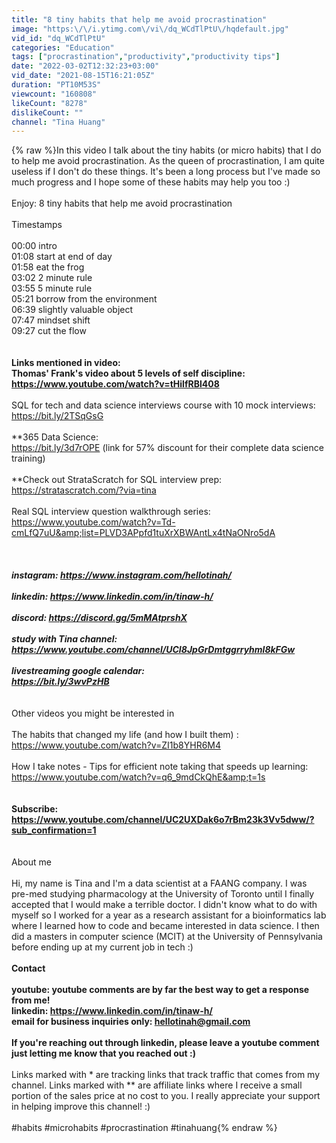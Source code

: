 ```yaml
---
title: "8 tiny habits that help me avoid procrastination"
image: "https:\/\/i.ytimg.com\/vi\/dq_WCdTlPtU\/hqdefault.jpg"
vid_id: "dq_WCdTlPtU"
categories: "Education"
tags: ["procrastination","productivity","productivity tips"]
date: "2022-03-02T12:32:23+03:00"
vid_date: "2021-08-15T16:21:05Z"
duration: "PT10M53S"
viewcount: "160808"
likeCount: "8278"
dislikeCount: ""
channel: "Tina Huang"
---
```

{% raw %}In this video I talk about the tiny habits (or micro habits) that I do to help me avoid procrastination. As the queen of procrastination, I am quite useless if I don't do these things. It's been a long process but I've made so much progress and I hope some of these habits may help you too :) <br /><br />Enjoy: 8 tiny habits that help me avoid procrastination <br /><br />Timestamps <br /> <br />00:00 intro<br />01:08 start at end of day <br />01:58 eat the frog <br />03:02 2 minute rule <br />03:55 5 minute rule <br />05:21 borrow from the environment <br />06:39 slightly valuable object<br />07:47 mindset shift<br />09:27 cut the flow <br /><br />______________________________________________________________________<br />Links mentioned in video: <br />Thomas' Frank's video about 5 levels of self discipline: <a rel="nofollow" target="blank" href="https://www.youtube.com/watch?v=tHilfRBl408">https://www.youtube.com/watch?v=tHilfRBl408</a><br />______________________________________________________________________<br />SQL for tech and data science interviews course with 10 mock interviews: <br /><a rel="nofollow" target="blank" href="https://bit.ly/2TSqGsG">https://bit.ly/2TSqGsG</a> <br /><br />**365 Data Science: <br /><a rel="nofollow" target="blank" href="https://bit.ly/3d7rOPE">https://bit.ly/3d7rOPE</a> (link for 57% discount for their complete data science training)<br /><br />**Check out StrataScratch for SQL interview prep: <br /><a rel="nofollow" target="blank" href="https://stratascratch.com/?via=tina">https://stratascratch.com/?via=tina</a><br /><br />Real SQL interview question walkthrough series: <br /><a rel="nofollow" target="blank" href="https://www.youtube.com/watch?v=Td-cmLfQ7uU&amp;list=PLVD3APpfd1tuXrXBWAntLx4tNaONro5dA">https://www.youtube.com/watch?v=Td-cmLfQ7uU&amp;list=PLVD3APpfd1tuXrXBWAntLx4tNaONro5dA</a><br /><br />_____________________________________________________________________<br /><br />instagram: <a rel="nofollow" target="blank" href="https://www.instagram.com/hellotinah/">https://www.instagram.com/hellotinah/</a><br /><br />linkedin: <a rel="nofollow" target="blank" href="https://www.linkedin.com/in/tinaw-h/">https://www.linkedin.com/in/tinaw-h/</a> <br /><br />discord: <a rel="nofollow" target="blank" href="https://discord.gg/5mMAtprshX">https://discord.gg/5mMAtprshX</a><br /><br />study with Tina channel:<br /><a rel="nofollow" target="blank" href="https://www.youtube.com/channel/UCI8JpGrDmtggrryhml8kFGw">https://www.youtube.com/channel/UCI8JpGrDmtggrryhml8kFGw</a><br /><br />livestreaming google calendar:<br /><a rel="nofollow" target="blank" href="https://bit.ly/3wvPzHB">https://bit.ly/3wvPzHB</a><br /><br />_____________________________________________________________________<br />Other videos you might be interested in<br /><br />The habits that changed my life (and how I built them) : <br /><a rel="nofollow" target="blank" href="https://www.youtube.com/watch?v=ZI1b8YHR6M4">https://www.youtube.com/watch?v=ZI1b8YHR6M4</a><br /><br />How I take notes - Tips for efficient note taking that speeds up learning: <br /><a rel="nofollow" target="blank" href="https://www.youtube.com/watch?v=q6_9mdCkQhE&amp;t=1s">https://www.youtube.com/watch?v=q6_9mdCkQhE&amp;t=1s</a><br /><br />______________________________________________________________________<br />Subscribe: <a rel="nofollow" target="blank" href="https://www.youtube.com/channel/UC2UXDak6o7rBm23k3Vv5dww/?sub_confirmation=1">https://www.youtube.com/channel/UC2UXDak6o7rBm23k3Vv5dww/?sub_confirmation=1</a><br />______________________________________________________________________<br /><br />About me <br /><br />Hi, my name is Tina and I'm a data scientist at a FAANG company. I was pre-med studying pharmacology at the University of Toronto until I finally accepted that I would make a terrible doctor. I didn't know what to do with myself so I worked for a year as a research assistant for a bioinformatics lab where I learned how to code and became interested in data science. I then did a masters in computer science (MCIT) at the University of Pennsylvania before ending up at my current job in tech :) <br />______________________________________________________________________<br />Contact<br /><br />youtube: youtube comments are by far the best way to get a response from me! <br />linkedin: <a rel="nofollow" target="blank" href="https://www.linkedin.com/in/tinaw-h/">https://www.linkedin.com/in/tinaw-h/</a> <br />email for business inquiries only: hellotinah@gmail.com <br /><br />If you're reaching out through linkedin, please leave a youtube comment just letting me know that you reached out :) <br />______________________________________________________________________<br />Links marked with * are tracking links that track traffic that comes from my channel. Links marked with ** are affiliate links where I receive a small portion of the sales price at no cost to you. I really appreciate your support in helping improve this channel! :)<br /><br />#habits #microhabits #procrastination #tinahuang{% endraw %}
